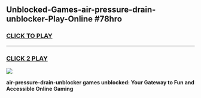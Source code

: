 
## Unblocked-Games-air-pressure-drain-unblocker-Play-Online #78hro
<h3>
<a href="https://news.freeplayer.one?title=air-pressure-drain-unblocker&ref=3">CLICK TO PLAY</a></h3>
<hr>

<h3>
<a href="https://news.freeplayer.one?title=air-pressure-drain-unblocker&ref=3">CLICK 2 PLAY</a>
  
</h3>

<a href="https://news.freeplayer.one?title=air-pressure-drain-unblocker&ref=3"><img src="https://clearcache.store/games.png"></a>


**air-pressure-drain-unblocker games unblocked: Your Gateway to Fun and Accessible Online Gaming**
